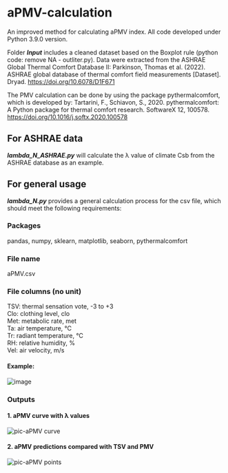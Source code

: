 # aPMV-calculation
An improved method for calculating aPMV index. All code developed under Python 3.9.0 version.

Folder ***Input*** includes a cleaned dataset based on the Boxplot rule (python code: remove NA - outliter.py). Data were extracted from the ASHRAE Global Thermal Comfort Database II: Parkinson, Thomas et al. (2022). ASHRAE global database of thermal comfort field measurements [Dataset]. Dryad. https://doi.org/10.6078/D1F671

The PMV calculation can be done by using the package pythermalcomfort, which is developed by: Tartarini, F., Schiavon, S., 2020. pythermalcomfort: A Python package for thermal comfort research. SoftwareX 12, 100578. https://doi.org/10.1016/j.softx.2020.100578  


## For ASHRAE data
***lambda_N_ASHRAE.py*** will calculate the λ value of climate Csb from the ASHRAE database as an example.

## For general usage  
***lambda_N.py*** provides a general calculation process for the csv file, which should meet the following requirements:
### Packages 
pandas, numpy, sklearn, matplotlib, seaborn, pythermalcomfort  
### File name  
aPMV.csv  
### File columns (no unit)  
TSV: thermal sensation vote, -3 to +3  
Clo: clothing level, clo  
Met: metabolic rate, met  
Ta: air temperature, ℃  
Tr: radiant temperature, ℃  
RH: relative humidity, %  
Vel: air velocity, m/s    
#### Example:  
![image](https://github.com/SuDBE/aPMV-calculation/assets/68046449/4b0f2998-f5b1-41f5-8f88-70ff26d6b51a)  

### Outputs
#### 1. aPMV curve with λ values
![pic-aPMV curve](https://github.com/SuDBE/aPMV-calculation/assets/68046449/80841f34-5d6a-40ed-8830-6d305f3d4dd8)

#### 2. aPMV predictions compared with TSV and PMV  
![pic-aPMV points](https://github.com/SuDBE/aPMV-calculation/assets/68046449/e95d4a39-b0d9-4080-9305-f5e181c314f8)
